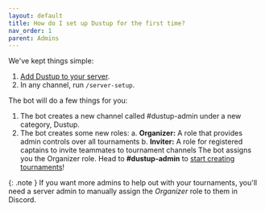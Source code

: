 ```yaml
---
layout: default
title: How do I set up Dustup for the first time?
nav_order: 1
parent: Admins
---
```


We've kept things simple:
1. [Add Dustup to your server](https://discord.com/api/oauth2/authorize?client_id=1061297015063072850&permissions=8&scope=bot).
2. In any channel, run `/server-setup`.

The bot will do a few things for you:
1. The bot creates a new channel called #dustup-admin under a new category, Dustup.
2. The bot creates some new roles:
  a. **Organizer:** A role that provides admin controls over all tournaments
  b. **Inviter:** A role for registered captains to invite teammates to tournament channels 
The bot assigns you the Organizer role.
Head to **#dustup-admin** to [start creating tournaments](https://help.dustup.gg/en/articles/8174559-how-do-i-create-a-tournament)!

{: .note }
If you want more admins to help out with your tournaments, you'll need a server admin to manually assign the _Organizer_ role to them in Discord.
